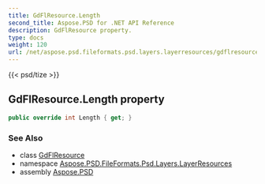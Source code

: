```yaml
---
title: GdFlResource.Length
second_title: Aspose.PSD for .NET API Reference
description: GdFlResource property. 
type: docs
weight: 120
url: /net/aspose.psd.fileformats.psd.layers.layerresources/gdflresource/length/
---
```

{{< psd/tize >}}
## GdFlResource.Length property

```csharp
public override int Length { get; }
```

### See Also

* class [GdFlResource](../)
* namespace [Aspose.PSD.FileFormats.Psd.Layers.LayerResources](../../gdflresource/)
* assembly [Aspose.PSD](../../../)


